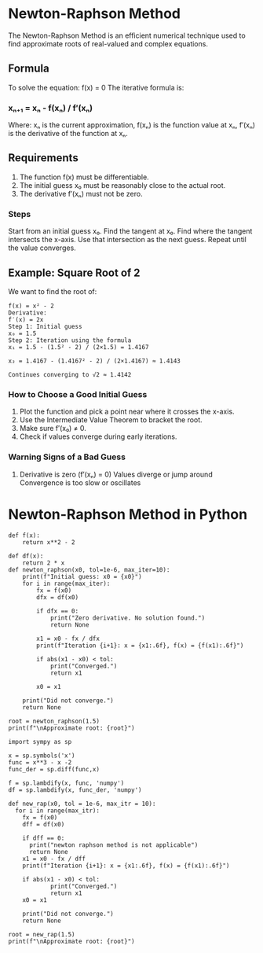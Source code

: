 # Newton-Raphson Method
The Newton-Raphson Method is an efficient numerical technique used to find approximate roots of real-valued and complex equations.

## Formula
To solve the equation:
f(x) = 0
The iterative formula is:
### xₙ₊₁ = xₙ - f(xₙ) / f′(xₙ)
Where:
xₙ is the current approximation,
f(xₙ) is the function value at xₙ,
f′(xₙ) is the derivative of the function at xₙ.

## Requirements
1. The function f(x) must be differentiable.
2. The initial guess x₀ must be reasonably close to the actual root.
3. The derivative f′(xₙ) must not be zero.

### Steps
Start from an initial guess x₀.
Find the tangent at x₀.
Find where the tangent intersects the x-axis.
Use that intersection as the next guess.
Repeat until the value converges.

## Example: Square Root of 2
We want to find the root of:

```
f(x) = x² - 2
Derivative:
f′(x) = 2x
Step 1: Initial guess
x₀ = 1.5
Step 2: Iteration using the formula
x₁ = 1.5 - (1.5² - 2) / (2×1.5) = 1.4167

x₂ = 1.4167 - (1.4167² - 2) / (2×1.4167) ≈ 1.4143

Continues converging to √2 ≈ 1.4142
```
### How to Choose a Good Initial Guess
1. Plot the function and pick a point near where it crosses the x-axis.
2. Use the Intermediate Value Theorem to bracket the root.
3. Make sure f′(x₀) ≠ 0.
4. Check if values converge during early iterations.

### Warning Signs of a Bad Guess
1. Derivative is zero (f′(xₙ) = 0)
Values diverge or jump around
Convergence is too slow or oscillates


# Newton-Raphson Method in Python

```
def f(x):
    return x**2 - 2  

def df(x):
    return 2 * x     
def newton_raphson(x0, tol=1e-6, max_iter=10):
    print(f"Initial guess: x0 = {x0}")
    for i in range(max_iter):
        fx = f(x0)
        dfx = df(x0)
        
        if dfx == 0:
            print("Zero derivative. No solution found.")
            return None

        x1 = x0 - fx / dfx
        print(f"Iteration {i+1}: x = {x1:.6f}, f(x) = {f(x1):.6f}")
        
        if abs(x1 - x0) < tol:
            print("Converged.")
            return x1
        
        x0 = x1

    print("Did not converge.")
    return None

root = newton_raphson(1.5)
print(f"\nApproximate root: {root}")
```

```
import sympy as sp

x = sp.symbols('x')
func = x**3 - x -2
func_der = sp.diff(func,x)

f = sp.lambdify(x, func, 'numpy')
df = sp.lambdify(x, func_der, 'numpy')

def new_rap(x0, tol = 1e-6, max_itr = 10):
  for i in range(max_itr):
    fx = f(x0)
    dff = df(x0)

    if dff == 0:
      print("newton raphson method is not applicable")
      return None
    x1 = x0 - fx / dff
    print(f"Iteration {i+1}: x = {x1:.6f}, f(x) = {f(x1):.6f}")

    if abs(x1 - x0) < tol:
            print("Converged.")
            return x1
    x0 = x1

    print("Did not converge.")
    return None

root = new_rap(1.5)
print(f"\nApproximate root: {root}")
```


